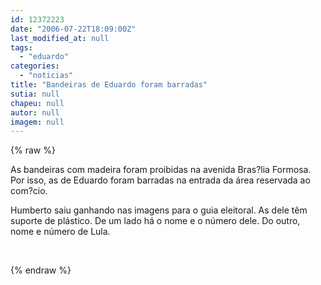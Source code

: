 ```yaml
---
id: 12372223
date: "2006-07-22T18:09:00Z"
last_modified_at: null
tags:
  - "eduardo"
categories:
  - "noticias"
title: "Bandeiras de Eduardo foram barradas"
sutia: null
chapeu: null
autor: null
imagem: null
---
```

{% raw %}
<p><P>As bandeiras com madeira foram proibidas na avenida Bras?lia Formosa. Por isso, as de Eduardo foram barradas na entrada da área reservada ao com?cio.</P></p>
<p><P>Humberto saiu ganhando nas imagens para o guia eleitoral. As dele têm suporte de plástico. De um lado há o nome e o número dele. Do outro, nome e número de Lula.</P></p>
<p><P>&nbsp;</P> </p>
{% endraw %}